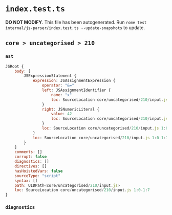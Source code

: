 # `index.test.ts`

**DO NOT MODIFY**. This file has been autogenerated. Run `rome test internal/js-parser/index.test.ts --update-snapshots` to update.

## `core > uncategorised > 210`

### `ast`

```javascript
JSRoot {
	body: [
		JSExpressionStatement {
			expression: JSAssignmentExpression {
				operator: "&="
				left: JSAssignmentIdentifier {
					name: "x"
					loc: SourceLocation core/uncategorised/210/input.js 1:0-1:1 (x)
				}
				right: JSNumericLiteral {
					value: 42
					loc: SourceLocation core/uncategorised/210/input.js 1:5-1:7
				}
				loc: SourceLocation core/uncategorised/210/input.js 1:0-1:7
			}
			loc: SourceLocation core/uncategorised/210/input.js 1:0-1:7
		}
	]
	comments: []
	corrupt: false
	diagnostics: []
	directives: []
	hasHoistedVars: false
	sourceType: "script"
	syntax: []
	path: UIDPath<core/uncategorised/210/input.js>
	loc: SourceLocation core/uncategorised/210/input.js 1:0-1:7
}
```

### `diagnostics`

```

```

